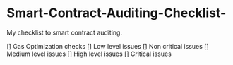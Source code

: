 # Smart-Contract-Auditing-Checklist-
My checklist to smart contract auditing.

[] Gas Optimization checks
[] Low level issues
[] Non critical issues
[] Medium level issues
[] High level issues
[] Critical issues
